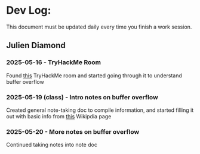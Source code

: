 # Dev Log:

This document must be updated daily every time you finish a work session.

## Julien Diamond

### 2025-05-16 - TryHackMe Room
Found [this](https://tryhackme.com/room/bof1) TryHackMe room and started going through it to understand buffer overflow

### 2025-05-19 (class) - Intro notes on buffer overflow

Created general note-taking doc to compile information, and started filling it out with basic info from [this](https://en.wikipedia.org/wiki/Buffer_overflow) Wikipdia page

### 2025-05-20 - More notes on buffer overflow

Continued taking notes into note doc
